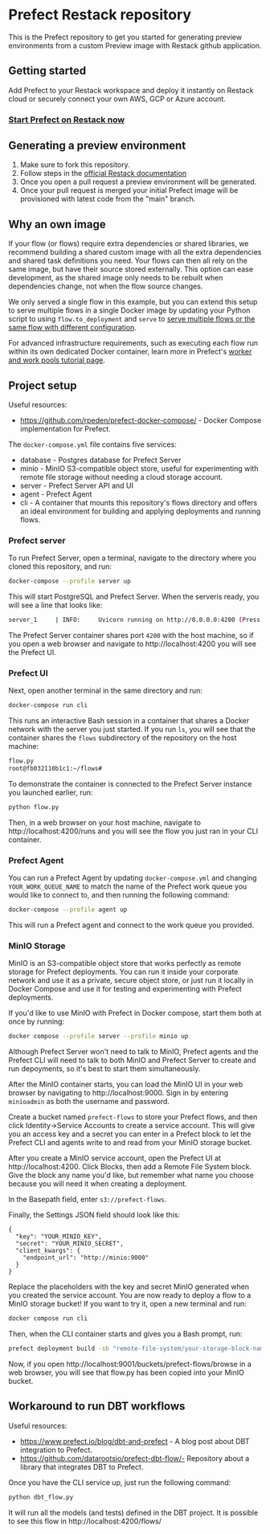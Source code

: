# Prefect Restack repository

This is the Prefect repository to get you started for generating preview environments from a custom Preview image with Restack github application.

## Getting started

Add Prefect to your Restack workspace and deploy it instantly on Restack cloud or securely connect your own AWS, GCP or Azure account.

### [Start Prefect on Restack now](https://console.restack.io/onboarding/store/81107573-db18-458e-bd39-21ba72ba638a)

## Generating a preview environment

1. Make sure to fork this repository.
2. Follow steps in the [official Restack documentation](https://www.restack.io/docs/prefect)
3. Once you open a pull request a preview environment will be generated.
4. Once your pull request is merged your initial Prefect image will be provisioned with latest code from the "main" branch.

## Why an own image

If your flow (or flows) require extra dependencies or shared libraries, we recommend building a shared custom image with all the extra dependencies and shared task definitions you need. Your flows can then all rely on the same image, but have their source stored externally. This option can ease development, as the shared image only needs to be rebuilt when dependencies change, not when the flow source changes.

We only served a single flow in this example, but you can extend this setup to serve multiple flows in a single Docker image by updating your Python script to using `flow.to_deployment` and `serve` to [serve multiple flows or the same flow with different configuration](https://docs.prefect.io/concepts/flows#serving-multiple-flows-at-once).

For advanced infrastructure requirements, such as executing each flow run within its own dedicated Docker container, learn more in Prefect's [worker and work pools tutorial page](https://docs.prefect.io/tutorial/workers/).

## Project setup

Useful resources:
* https://github.com/rpeden/prefect-docker-compose/ - Docker Compose implementation for Prefect.

The `docker-compose.yml` file contains five services:

* database - Postgres database for Prefect Server
* minio - MinIO S3-compatible object store, useful for experimenting with remote file storage without needing a cloud storage account.
* server - Prefect Server API and UI
* agent - Prefect Agent
* cli - A container that mounts this repository's flows directory and offers an ideal environment for building and applying deployments and running flows.

### Prefect server
To run Prefect Server, open a terminal, navigate to the directory where you cloned this repository, and run:

```bash
docker-compose --profile server up
```

This will start PostgreSQL and Prefect Server. When the serveris ready, you will see a line that looks like:
```bash
server_1     | INFO:     Uvicorn running on http://0.0.0.0:4200 (Press CTRL+C to quit)
```

The Prefect Server container shares port `4200` with the host machine, so if you open a web browser and navigate to http://localhost:4200 you will see the Prefect UI.


### Prefect UI
Next, open another terminal in the same directory and run:

```bash
docker-compose run cli
```

This runs an interactive Bash session in a container that shares a Docker network with the server you just started. If you run `ls`, you will see that the container shares the `flows` subdirectory of the repository on the host machine:

```bash
flow.py
root@fb032110b1c1:~/flows#
```

To demonstrate the container is connected to the Prefect Server instance you launched earlier, run:

```bash
python flow.py
```

Then, in a web browser on your host machine, navigate to http://localhost:4200/runs and you will see the flow you just ran in your CLI container.

### Prefect Agent

You can run a Prefect Agent by updating `docker-compose.yml` and changing `YOUR_WORK_QUEUE_NAME` to match the name of the Prefect work queue you would like to connect to, and then running the following command:

```bash
docker-compose --profile agent up
```

This will run a Prefect agent and connect to the work queue you provided.

### MinIO Storage

MinIO is an S3-compatible object store that works perfectly as remote storage for Prefect deployments. You can run it inside your corporate network and use it as a private, secure object store, or just run it locally in Docker Compose and use it for testing and experimenting with Prefect deployments.

If you'd like to use MinIO with Prefect in Docker compose, start them both at once by running:

```bash
docker compose --profile server --profile minio up
```

Although Prefect Server won't need to talk to MinIO, Prefect agents and the Prefect CLI will need to talk to both MinIO and Prefect Server to create and run depoyments, so it's best to start them simultaneously.

After the MinIO container starts, you can load the MinIO UI in your web browser by navigating to http://localhost:9000. Sign in by entering `minioadmin` as both the username and password.

Create a bucket named `prefect-flows` to store your Prefect flows, and then click Identity->Service Accounts to create a service account. This will give you an access key and a secret you can enter in a Prefect block to let the Prefect CLI and agents write to and read from your MinIO storage bucket.

After you create a MinIO service account, open the Prefect UI at http://localhost:4200. Click Blocks, then add a Remote File System block. Give the block any name you'd like, but remember what name you choose because you will need it when creating a deployment.

In the Basepath field, enter `s3://prefect-flows`.

Finally, the Settings JSON field should look like this:

```
{
  "key": "YOUR_MINIO_KEY",
  "secret": "YOUR_MINIO_SECRET",
  "client_kwargs": {
    "endpoint_url": "http://minio:9000"
  }
}
```

Replace the placeholders with the key and secret MinIO generated when you created the service account. You are now ready to deploy a flow to a MinIO storage bucket! If you want to try it, open a new terminal and run:

```bash
docker compose run cli
```

Then, when the CLI container starts and gives you a Bash prompt, run:

```bash
prefect deployment build -sb "remote-file-system/your-storage-block-name" -n "Awesome MinIO deployment" -q "awesome" "flow.py:greetings"
```

Now, if you open http://localhost:9001/buckets/prefect-flows/browse in a web browser, you will see that flow.py has been copied into your MinIO bucket.

## Workaround to run DBT workflows

Useful resources:
* https://www.prefect.io/blog/dbt-and-prefect - A blog post about DBT integration to Prefect.
* https://github.com/datarootsio/prefect-dbt-flow/- Repository about a library that integrates DBT to Prefect.


Once you have the CLI service up, just run the following command:

```bash
python dbt_flow.py
```

It will run all the models (and tests) defined in the DBT project. It is possible to see this flow in http://localhost:4200/flows/
